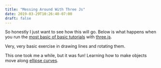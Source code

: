 ```yaml
---
title: "Messing Around With Three Js"
date: 2019-03-29T10:26:40-07:00
draft: false
---
```


So honestly I just want to see how this will go. Below is what happens when you run the [most basic of basic tutorials](https://threejs.org/docs/index.html#manual/en/introduction/Creating-a-scene) with [three.js](https://threejs.org/).

<div id="boxEssay"></div>

Very, very basic exercise in drawing lines and rotating them.

<div id="lineEssay"></div>

This one took me a while, but it was fun! Learning how to make objects move along [ellipse curves](https://threejs.org/docs/index.html#api/en/extras/curves/EllipseCurve).

<div id="orbitEssay"></div>

<script src="/third-party/three.min.js"></script>
<script src="messing-around-with-three-js.js"></script>
